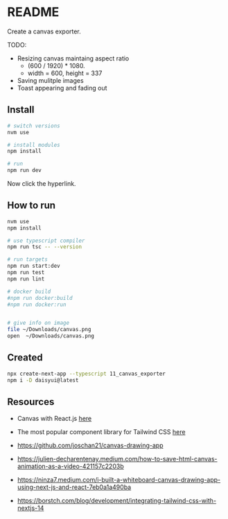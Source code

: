 # README

Create a canvas exporter.  

TODO:

* Resizing canvas maintaing aspect ratio
  * (600 / 1920) * 1080.
  * width = 600, height = 337
* Saving mulitple images
* Toast appearing and fading out

## Install

```sh
# switch versions
nvm use  

# install modules
npm install

# run
npm run dev
```

Now click the hyperlink.  

## How to run

```sh
nvm use
npm install

# use typescript compiler
npm run tsc -- --version  

# run targets
npm run start:dev
npm run test
npm run lint

# docker build
#npm run docker:build
#npm run docker:run


# give info on image
file ~/Downloads/canvas.png
open  ~/Downloads/canvas.png
```

## Created

```sh
npx create-next-app --typescript 11_canvas_exporter
npm i -D daisyui@latest
```

## Resources

* Canvas with React.js [here](https://medium.com/@pdx.lucasm/canvas-with-react-js-32e133c05258)
* The most popular component library for Tailwind CSS [here](https://daisyui.com/)  

* https://github.com/joschan21/canvas-drawing-app

* https://julien-decharentenay.medium.com/how-to-save-html-canvas-animation-as-a-video-421157c2203b

* https://ninza7.medium.com/i-built-a-whiteboard-canvas-drawing-app-using-next-js-and-react-7eb0a1a490ba

* https://borstch.com/blog/development/integrating-tailwind-css-with-nextjs-14
